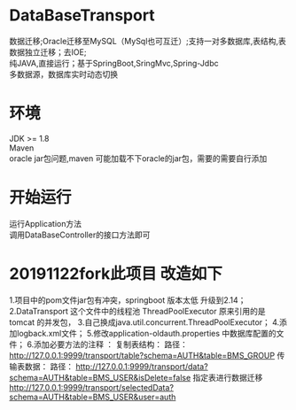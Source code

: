 # DataBaseTransport
数据迁移;Oracle迁移至MySQL（MySql也可互迁）;支持一对多数据库,表结构,表数据独立迁移；去IOE;  
纯JAVA,直接运行；基于SpringBoot,SringMvc,Spring-Jdbc  
多数据源，数据库实时动态切换

# 环境
JDK >= 1.8  
Maven  
oracle jar包问题,maven 可能加载不下oracle的jar包，需要的需要自行添加

# 开始运行
运行Application方法  
调用DataBaseController的接口方法即可
# 20191122fork此项目  改造如下
1.项目中的pom文件jar包有冲突，springboot 版本太低 升级到2.14；
2.DataTransport 这个文件中的线程池 ThreadPoolExecutor 原来引用的是tomcat 的并发包，
3.自己换成java.util.concurrent.ThreadPoolExecutor；
4.添加logback.xml文件；
5.修改application-oldauth.properties 中数据库配置的文件；
6.添加必要方法的注释  ：
   复制表结构：
      路径：http://127.0.0.1:9999/transport/table?schema=AUTH&table=BMS_GROUP
   传输表数据：
      路径： http://127.0.0.1:9999/transport/data?schema=AUTH&table=BMS_USER&isDelete=false
      指定表进行数据迁移
      http://127.0.0.1:9999/transport/selectedData?schema=AUTH&table=BMS_USER&user=auth
